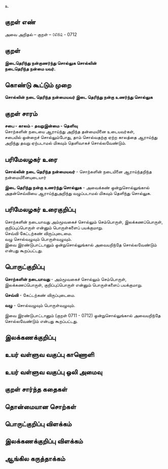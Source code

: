 உ

## குறள் எண் 

அவை அறிதல் – குறள் – ௦௭௧௨ - 0712

## குறள் 

**இடைதெரிந்து நன்குணர்ந்து சொல்லுக சொல்லின்  
நடைதெரிந்த நன்மை யவர்.**  

## கொண்டு கூட்டும் முறை

**சொல்லின் நடை தெரிந்த நன்மையவர் இடை தெரிந்து நன்கு உணர்ந்து சொல்லுக**  

## குறள் சாரம் 

**சபை - காலம் - தவறுஇன்மை  - தெளிவு**  
சொற்களின் நடையை ஆராய்ந்து அறிந்த தன்மையினை உடையவர்கள்,   
சபையில் ஒன்றைச் சொல்லும்போது, தாம் சொல்வதற்கு ஏற்ற காலத்தை ஆராய்ந்து அறிந்து தவறு ஏற்படாமல் மிகவும் தெளிவாகச் சொல்லவேண்டும்.  

## பரிமேலழகர் உரை

**சொல்லின் நடை தெரிந்த நன்மையவர்** - சொற்களின் நடையினை ஆராய்ந்தறிந்த நன்மையினையுடையார்  

**இடை தெரிந்து நன்கு உணர்ந்து சொல்லுக** - அவைக்கண் ஒன்றுசொல்லுங்கால் அதன்செவ்வியை ஆராய்ந்துஅறிந்து வழுப்படாமல் மிகவும் தெளிந்து சொல்லுக. 

## பரிமேலழகர் உரைகுறிப்பு   

சொற்களின் நடையாவது அம்மூவகைச் சொல்லும் செம்பொருள், இலக்கணப்பொருள், குறிப்புப்பொருள் என்னும் பொருள்களைப் பயக்குமாறு.  
செவ்வி கேட்டற்கண் விருப்புடைமை.  
வழு சொல்வழுவும் பொருள்வழுவும்.   
இவை இரண்டுபாட்டானும் ஒன்றுசொல்லுங்கால் அவையறிந்தே சொல்லவேண்டும் என்பது கூறப்பட்டது.    

## பொருட்குறிப்பு 

**சொற்களின் நடையாவது** - அம்மூவகைச் சொல்லும் செம்பொருள், இலக்கணப்பொருள், குறிப்புப்பொருள் என்னும் பொருள்களைப் பயக்குமாறு.  

**செவ்வி** - கேட்டற்கண் விருப்புடைமை.  

**வழு** - சொல்வழுவும் பொருள்வழுவும்.   

இவை இரண்டுபாட்டானும் (குறள் 0711 - 0712) ஒன்றுசொல்லுங்கால் அவையறிந்தே சொல்லவேண்டும் என்பது கூறப்பட்டது.    

## இலக்கணக்குறிப்பு  


## உயர் வள்ளுவ வகுப்பு காணொளி


## உயர் வள்ளுவ வகுப்பு ஒலி அமைவு 

 
## குறள் சார்ந்த கதைகள் 


## தொன்மையான சொற்கள்


## பொருட்குறிப்பு விளக்கம்


## இலக்கணக்குறிப்பு விளக்கம்


## ஆங்கில கருத்தாக்கம் 


